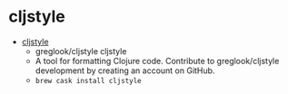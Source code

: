 # cljstyle
- [cljstyle](https://github.com/greglook/cljstyle)
  -  greglook/cljstyle cljstyle
  - A tool for formatting Clojure code. Contribute to greglook/cljstyle development by creating an account on GitHub.
  - `brew cask install cljstyle`
